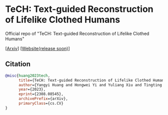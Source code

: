 # TeCH: Text-guided Reconstruction of Lifelike Clothed Humans

Official repo of "TeCH: Text-guided Reconstruction of Lifelike Clothed Humans"

[[Arxiv](https://arxiv.org/abs/2308.08545)] [[Website(release soon)](https://huangyangyi.github.io/TeCH)]

## Citation

```bibtex
@misc{huang2023tech,
      title={TeCH: Text-guided Reconstruction of Lifelike Clothed Humans}, 
      author={Yangyi Huang and Hongwei Yi and Yuliang Xiu and Tingting Liao and Jiaxiang Tang and Deng Cai and Justus Thies},
      year={2023},
      eprint={2308.08545},
      archivePrefix={arXiv},
      primaryClass={cs.CV}
}
```
